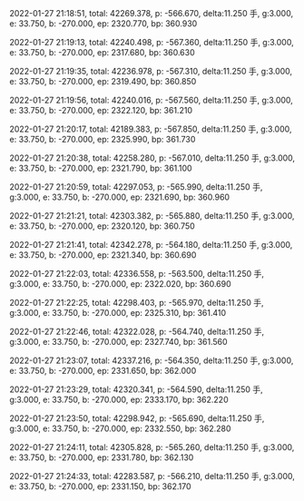 2022-01-27 21:18:51, total: 42269.378, p: -566.670, delta:11.250 手, g:3.000, e: 33.750, b: -270.000, ep: 2320.770, bp: 360.930

2022-01-27 21:19:13, total: 42240.498, p: -567.360, delta:11.250 手, g:3.000, e: 33.750, b: -270.000, ep: 2317.680, bp: 360.630

2022-01-27 21:19:35, total: 42236.978, p: -567.310, delta:11.250 手, g:3.000, e: 33.750, b: -270.000, ep: 2319.490, bp: 360.850

2022-01-27 21:19:56, total: 42240.016, p: -567.560, delta:11.250 手, g:3.000, e: 33.750, b: -270.000, ep: 2322.120, bp: 361.210

2022-01-27 21:20:17, total: 42189.383, p: -567.850, delta:11.250 手, g:3.000, e: 33.750, b: -270.000, ep: 2325.990, bp: 361.730

2022-01-27 21:20:38, total: 42258.280, p: -567.010, delta:11.250 手, g:3.000, e: 33.750, b: -270.000, ep: 2321.790, bp: 361.100

2022-01-27 21:20:59, total: 42297.053, p: -565.990, delta:11.250 手, g:3.000, e: 33.750, b: -270.000, ep: 2321.690, bp: 360.960

2022-01-27 21:21:21, total: 42303.382, p: -565.880, delta:11.250 手, g:3.000, e: 33.750, b: -270.000, ep: 2320.120, bp: 360.750

2022-01-27 21:21:41, total: 42342.278, p: -564.180, delta:11.250 手, g:3.000, e: 33.750, b: -270.000, ep: 2321.340, bp: 360.690

2022-01-27 21:22:03, total: 42336.558, p: -563.500, delta:11.250 手, g:3.000, e: 33.750, b: -270.000, ep: 2322.020, bp: 360.690

2022-01-27 21:22:25, total: 42298.403, p: -565.970, delta:11.250 手, g:3.000, e: 33.750, b: -270.000, ep: 2325.310, bp: 361.410

2022-01-27 21:22:46, total: 42322.028, p: -564.740, delta:11.250 手, g:3.000, e: 33.750, b: -270.000, ep: 2327.740, bp: 361.560

2022-01-27 21:23:07, total: 42337.216, p: -564.350, delta:11.250 手, g:3.000, e: 33.750, b: -270.000, ep: 2331.650, bp: 362.000

2022-01-27 21:23:29, total: 42320.341, p: -564.590, delta:11.250 手, g:3.000, e: 33.750, b: -270.000, ep: 2333.170, bp: 362.220

2022-01-27 21:23:50, total: 42298.942, p: -565.690, delta:11.250 手, g:3.000, e: 33.750, b: -270.000, ep: 2332.550, bp: 362.280

2022-01-27 21:24:11, total: 42305.828, p: -565.260, delta:11.250 手, g:3.000, e: 33.750, b: -270.000, ep: 2331.780, bp: 362.130

2022-01-27 21:24:33, total: 42283.587, p: -566.210, delta:11.250 手, g:3.000, e: 33.750, b: -270.000, ep: 2331.150, bp: 362.170